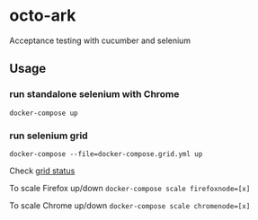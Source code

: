 # octo-ark
Acceptance testing with cucumber and selenium 

## Usage

### run standalone selenium with Chrome

`docker-compose up`

### run selenium grid

`docker-compose --file=docker-compose.grid.yml up`

Check [grid status](http://localhost:4444/grid/console)

To scale Firefox up/down `docker-compose scale firefoxnode=[x]`

To scale Chrome up/down `docker-compose scale chromenode=[x]`
